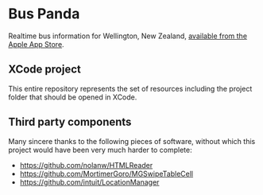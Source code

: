 # Bus Panda

Realtime bus information for Wellington, New Zealand, [available from the Apple App Store](https://itunes.apple.com/nz/app/bus-panda/id1071652095).

## XCode project

This entire repository represents the set of resources including the project folder that should be opened in XCode.

## Third party components

Many sincere thanks to the following pieces of software, without which this project would have been very much harder to complete:

* https://github.com/nolanw/HTMLReader
* https://github.com/MortimerGoro/MGSwipeTableCell
* https://github.com/intuit/LocationManager
